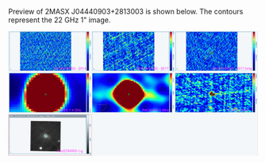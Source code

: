 Preview of 2MASX J04440903+2813003 is shown below. The contours represent the 22 GHz 1" image. 

![2MASXJ04440903+2813003.png](2MASXJ04440903+2813003.png "2MASXJ04440903+2813003")

